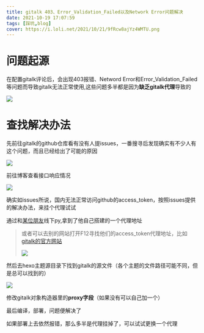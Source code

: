 ```yaml
---
title: gitalk 403、Error_Validation_Failed以及Network Error问题解决
date: 2021-10-19 17:07:59
tags: [踩坑,blog]
cover: https://i.loli.net/2021/10/21/9fRcw8ajYz4WMTU.png
---
```


# 问题起源

在配置gitalk评论后，会出现403报错、Netword Error和Error_Validation_Failed等问题而导致gitalk无法正常使用,这些问题多半都是因为**缺乏gitalk代理**导致的

<!--more-->

![](https://i.loli.net/2021/10/21/9fRcw8ajYz4WMTU.png)

# 查找解决办法

先前往gitalk的github仓库看有没有人提issues，一番搜寻后发现确实有不少人有这个问题，而且已经给出了可能的原因

![](https://i.loli.net/2021/10/21/NUlaYjnCmKt2J3S.png)

前往博客查看接口响应情况

![](https://i.loli.net/2021/10/21/YiNMa5j2KdnHqAB.png)

确实如issues所说，国内无法正常访问github的access_token，按照issues提供的解决办法，来挂个代理试试

通过和[某位朋友](https://rainchan.win/)线下py,拿到了他自己搭建的一个代理地址

> 或者可以去别的网站打开F12寻找他们的access_token代理地址，比如[gitalk的官方网站](https://gitalk.github.io/)
>
> ![](https://i.loli.net/2021/10/21/HRJPQ8Ntix2EdFV.png)

然后去hexo主题源目录下找到gitalk的源文件（各个主题的文件路径可能不同，但是总可以找到的）

![](https://i.loli.net/2021/10/21/YFdWOxbtJple472.png)

修改gitalk对象构造器里的**proxy字段**（如果没有可以自己加一个）

最后编译，部署，问题便解决了

如果部署上去依然报错，那么多半是代理挂掉了，可以试试更换一个代理

